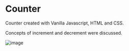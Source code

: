 # Counter

Counter created with Vanilla Javascript, HTML and CSS.

Concepts of increment and decrement were discussed.

![image](https://user-images.githubusercontent.com/120994185/235695744-b53a05ef-4fcd-42ea-82ad-072d7045568a.png)
